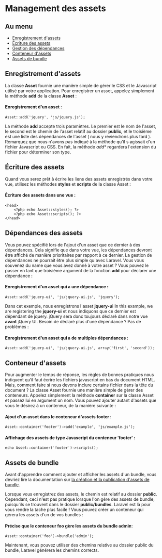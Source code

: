 # Management des assets

## Au menu

- [Enregistrement d'assets](#registering-assets)
- [Écriture des assets](#dumping-assets)
- [Gestion des dépendances](#asset-dependencies)
- [Conteneur d'assets](#asset-containers)
- [Assets de bundle](#bundle-assets)

<a name="registering-assets"></a>
## Enregistrement d'assets

La classe **Asset** fournie une manière simple de gérer le CSS et le Javascript utilisé par votre application. Pour enregistrer un asset, appelez simplement la méthode **add** de la classe **Asset** :

#### Enregistrement d'un asset :

	Asset::add('jquery', 'js/jquery.js');

La méthode **add** accepte trois paramètres. Le premier est le nom de l'asset, le second est le chemin de l'asset relatif au dossier **public**, et le troisième est une liste des dépendances de l'asset ( nous y reviendrons plus tard ). Remarquez que nous n'avons pas indiqué à la méthode qu'il s agissait d'un fichier Javascript ou CSS. En fait, la méthode *add** regardera l'extension du fichier pour déterminer son type.

<a name="dumping-assets"></a>
## Écriture des assets

Quand vous serez prêt à écrire les liens des assets enregistrés dans votre vue, utilisez les méthodes **styles** et **scripts** de la classe Asset :

#### Écriture des assets dans une vue :

	<head>
		<?php echo Asset::styles(); ?>
		<?php echo Asset::scripts(); ?>
	</head>

<a name="asset-dependencies"></a>
## Dépendances des assets

Vous pouvez spécifié lors de l'ajout d'un asset que ce dernier à des dépendances. Cela signifie que dans votre vue, les dépendances devront être  affiché de manière prioritaires par rapport à ce dernier. La gestion de dépendances ne pourrait être plus simple qu'avec Laravel. Vous vous souvenez du name que vous avez donné à votre asset ? Vous pouvez le passer en tant que troisième argument de la fonction **add** pour déclarer une dépendance : 

#### Enregistrement d'un asset qui a une dépendance :

	Asset::add('jquery-ui', 'js/jquery-ui.js', 'jquery');

Dans cet exemple, nous enregistrons l'asset **jquery-ui** In this example, we are registering the **jquery-ui** et nous indiquons que ce dernier est dépendant de jquery. jQuery sera donc toujours déclaré dans notre vue **avant** jQuery UI. Besoin de déclaré plus d'une dépendance ? Pas de problèmes : 

#### Enregistrement d'un asset qui a de multiples dépendances :

	Asset::add('jquery-ui', 'js/jquery-ui.js', array('first', 'second'));

<a name="asset-containers"></a>
## Conteneur d'assets

Pour augmenter le temps de réponse, les règles de bonnes pratiques nous indiquent qu'il faut écrire les fichiers javascript en bas du document HTML. Mais, comment faire si nous devons inclure certains fichier dans la tête du document ? La classe Asset fournie une manière simple de gérer des conteneurs. Appelez simplement la méthode **container** sur la classe Asset et passez lui en argument un nom. Vous pouvez ajouter autant d'assets que vous le désirez à un conteneur, de la manière suivante :

#### Ajout d'un asset dans le conteneur d'assets footer :

	Asset::container('footer')->add('example', 'js/example.js');

#### Affichage des assets de type Javascript du conteneur 'footer' :

	echo Asset::container('footer')->scripts();

<a name="bundle-assets"></a>
## Assets de bundle

Avant d'apprendre comment ajouter et afficher les assets d'un bundle, vous devriez lire la documentation sur [la création et la publication d'assets de bundle](/guides/doc/v3/bundles#bundle-assets).

Lorsque vous enregistrez des assets, le chemin est relatif au dossier  **public**. Cependant, ceci n'est pas pratique lorsque l'on gère des assets de bundle, puisqu'ils se trouvent dans le dossier **public/bundles**. Laravel est là pour vous rendre la tache plus facile ! Vous pouvez créer un conteneur qui gérera les assets d'un de vos bundles :

#### Précise que le conteneur foo gère les assets du bundle admin:

	Asset::container('foo')->bundle('admin');

Maintenant, vous pouvez utiliser des chemins relative au dossier public du bundle, Laravel générera les chemins corrects.